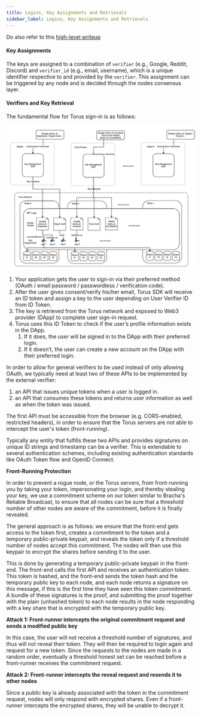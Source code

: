 ```yaml
---
title: Logins, Key Assignments and Retrievals
sidebar_label: Logins, Key Assignments and Retrievals
---
```


Do also refer to this
[high-level writeup](https://medium.com/toruslabs/key-assignments-resolution-and-retrieval-afb984500612)

#### Key Assignments <a id="key-assignments"></a>

The keys are assigned to a combination of `verifier` \(e.g., Google, Reddit,
Discord\) and `verifier_id` \(e.g., email, username\), which is a unique
identifier respective to and provided by the `verifier`.‌ This assignment can be
triggered by any node and is decided through the nodes consensus layer.

#### Verifiers and Key Retrieval <a id="verifiers-and-key-retrieval"></a>

The fundamental flow for Torus sign-in is as follows:

![Standard login with OAuth2 (Google, Facebook, Apple, Reddit, Discord, Twitch)](../../static/assets/image.png)

1. Your application gets the user to sign-in via their preferred method \(OAuth
   / email password / passwordless / verification code\).
2. After the user gives consent/verify his/her email, Torus SDK will receive an
   ID token and assign a key to the user depending on User Verifier ID from ID
   Token.
3. The key is retrieved from the Torus network and exposed to Web3 provider
   \(DApp\) to complete user sign-in request.
4. Torus uses this ID Token to check if the user’s profile information exists in
   the DApp.
   1. If it does, the user will be signed in to the DApp with their preferred
      login.
   2. If it doesn’t, the user can create a new account on the DApp with their
      preferred login.

In order to allow for general verifiers to be used instead of only allowing
OAuth, we typically need at least two of these APIs to be implemented by the
external verifier:‌

1. an API that issues unique tokens when a user is logged in.
2. an API that consumes these tokens and returns user information as well as
   when the token was issued.

The first API must be accessible from the browser \(e.g. CORS-enabled,
restricted headers\), in order to ensure that the Torus servers are not able to
intercept the user's token \(front-running\).

Typically any entity that fulfills these two APIs and provides signatures on
unique ID strings and timestamp can be a verifier. This is extendable to several
authentication schemes, including existing authentication standards like OAuth
Token flow and OpenID Connect.‌

**Front-Running Protection**

In order to prevent a rogue node, or the Torus servers, from front-running you
by taking your token, impersonating your login, and thereby stealing your key,
we use a commitment scheme on our token similar to Bracha's Reliable Broadcast,
to ensure that all nodes can be sure that a threshold number of other nodes are
aware of the commitment, before it is finally revealed.‌

The general approach is as follows: we ensure that the front-end gets access to
the token first, creates a commitment to the token and a temporary
public-private keypair, and reveals the token only if a threshold number of
nodes accept this commitment. The nodes will then use this keypair to encrypt
the shares before sending it to the user.

This is done by generating a temporary public-private keypair in the front-end.
The front-end calls the first API and receives an authentication token. This
token is hashed, and the front-end sends the token hash and the temporary public
key to each node, and each node returns a signature on this message, if this is
the first time they have seen this token commitment. A bundle of these
signatures is the proof, and submitting the proof together with the plain
\(unhashed token\) to each node results in the node responding with a key share
that is encrypted with the temporary public key.

**Attack 1: Front-runner intercepts the original commitment request and sends a
modified public key**

In this case, the user will not receive a threshold number of signatures, and
thus will not reveal their token. They will then be required to login again and
request for a new token. Since the requests to the nodes are made in a random
order, eventually a threshold honest set can be reached before a front-runner
receives the commitment request.

**Attack 2: Front-runner intercepts the reveal request and resends it to other
nodes**

Since a public key is already associated with the token in the commitment
request, nodes will only respond with encrypted shares. Even if a front-runner
intercepts the encrypted shares, they will be unable to decrypt it.
